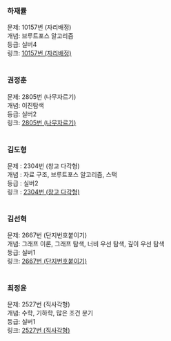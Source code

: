 
### 하재률
문제: 10157번 (자리배정) <br />
개념: 브루트포스 알고리즘 <br />
등급: 실버4 <br />
링크: [10157번 (자리배정)](https://www.acmicpc.net/problem/10157) <br />
<br />

### 권정훈
문제: 2805번 (나무자르기) <br />
개념: 이진탐색 <br />
등급: 실버2 <br />
링크: [2805번 (나무자르기)](https://www.acmicpc.net/problem/2805) <br />
<br />

### 김도형
문제 : 2304번 (창고 다각형) <br />
개념 : 자료 구조, 브루트포스 알고리즘, 스택 <br />
등급 : 실버2 <br />
링크 : [2304번 (창고 다각형)](https://www.acmicpc.net/problem/2304) <br />
<br />

### 김선혁
문제: 2667번 (단지번호붙이기) <br />
개념: 그래프 이론, 그래프 탐색, 너비 우선 탐색, 깊이 우선 탐색 <br />
등급: 실버1 <br />
링크: [2667번 (단지번호붙이기)](https://www.acmicpc.net/problem/2667) <br />
<br />

### 최정윤
문제: 2527번 (직사각형) <br />
개념: 수학, 기하학, 많은 조건 분기 <br />
등급: 실버1 <br />
링크: [2527번 (직사각형)](https://www.acmicpc.net/problem/2527) <br />
<br />

